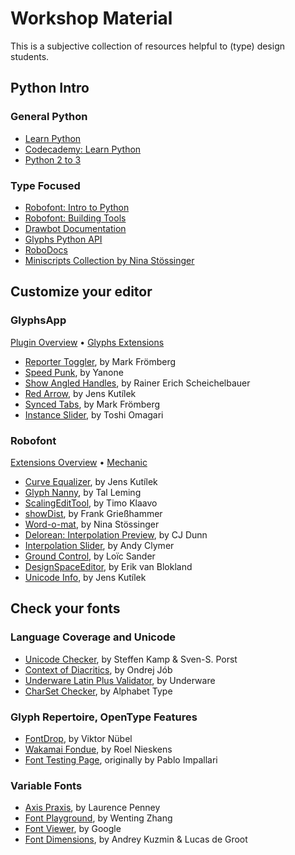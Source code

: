 # Workshop Material
This is a subjective collection of resources helpful to (type) design students.

## Python Intro
### General Python
- [Learn Python](https://www.learnpython.org/)
- [Codecademy: Learn Python](https://www.codecademy.com/learn/learn-python)
- [Python 2 to 3](http://python-future.org/compatible_idioms.html)
### Type Focused
- [Robofont: Intro to Python](http://www.robofont.com/documentation/building-tools/python/)
- [Robofont: Building Tools](http://www.robofont.com/documentation/building-tools/)
- [Drawbot Documentation](http://www.drawbot.com/#drawbot-documentation)
- [Glyphs Python API](https://docu.glyphsapp.com/)
- [RoboDocs](http://www.robodocs.info/)
- [Miniscripts Collection by Nina Stössinger](http://ninastoessinger.com/posted/miniscripts.zip)

## Customize your editor
### GlyphsApp
[Plugin Overview](https://glyphsapp.com/extend) • [Glyphs Extensions](http://glyphsextensions.com/)
- [Reporter Toggler](https://github.com/Mark2Mark/Reporter-Toggler), by Mark Frömberg
- [Speed Punk](https://yanone.de/software/speedpunk/), by Yanone
- [Show Angled Handles](https://github.com/mekkablue/ShowAngledHandles), by Rainer Erich Scheichelbauer
- [Red Arrow](https://github.com/jenskutilek/RedArrow-Glyphs), by Jens Kutílek
- [Synced Tabs](https://github.com/Mark2Mark/Synced-Tabs), by Mark Frömberg
- [Instance Slider](https://github.com/Tosche/Glyphs-Scripts), by Toshi Omagari

### Robofont
[Extensions Overview](http://www.robofont.com/documentation/extensions/overview/) • [Mechanic](http://www.robofontmechanic.com/)
- [Curve Equalizer](https://github.com/jenskutilek/Curve-Equalizer), by Jens Kutílek
- [Glyph Nanny](https://github.com/typesupply/glyph-nanny), by Tal Leming
- [ScalingEditTool](https://github.com/klaavo/scalingEditTool), by Timo Klaavo
- [showDist](https://github.com/frankrolf/showDist), by Frank Grießhammer
- [Word-o-mat](https://github.com/ninastoessinger/word-o-mat), by Nina Stössinger
- [Delorean: Interpolation Preview](https://github.com/cjdunn/RoboFontExtensions), by CJ Dunn
- [Interpolation Slider](https://github.com/andyclymer/InterpolationSlider-RoboFontExt), by Andy Clymer
- [Ground Control](https://github.com/loicsander/Robofont-scripts), by Loïc Sander
- [DesignSpaceEditor](https://github.com/LettError/designSpaceRoboFontExtension), by Erik van Blokland
- [Unicode Info](https://github.com/jenskutilek/RFUnicodeInfo), by Jens Kutílek

## Check your fonts
### Language Coverage and Unicode
- [Unicode Checker](http://earthlingsoft.net/UnicodeChecker/index.html), by Steffen Kamp & Sven-S. Porst
- [Context of Diacritics](http://www.urtd.net/x/cod/), by Ondrej Jób
- [Underware Latin Plus Validator](http://underware.nl/latin_plus/validate/), by Underware
- [CharSet Checker](https://www.alphabet-type.com/tools/charset-checker/), by Alphabet Type
### Glyph Repertoire, OpenType Features
- [FontDrop](https://fontdrop.info/), by Viktor Nübel
- [Wakamai Fondue](https://wakamaifondue.com/), by Roel Nieskens
- [Font Testing Page](http://www.cyreal.org/Font-Testing-Page/index.php), originally by Pablo Impallari
### Variable Fonts
- [Axis Praxis](https://www.axis-praxis.org/specimens/__DEFAULT__), by Laurence Penney
- [Font Playground](https://play.typedetail.com/), by Wenting Zhang
- [Font Viewer](https://github.com/googlei18n/fontview/releases), by Google
- [Font Dimensions](https://github.com/w0rm/elm-font-dimensions), by Andrey Kuzmin & Lucas de Groot
